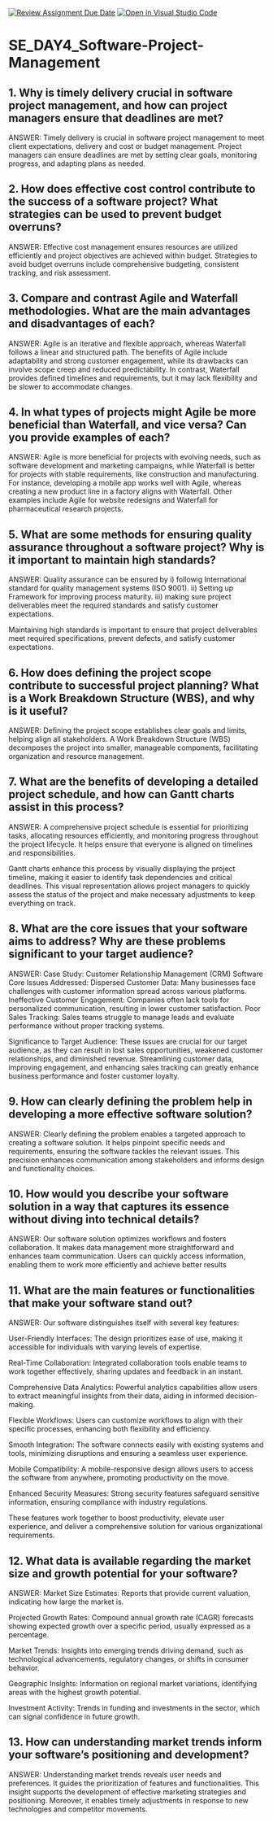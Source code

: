 [![Review Assignment Due Date](https://classroom.github.com/assets/deadline-readme-button-22041afd0340ce965d47ae6ef1cefeee28c7c493a6346c4f15d667ab976d596c.svg)](https://classroom.github.com/a/9pw6JKcu)
[![Open in Visual Studio Code](https://classroom.github.com/assets/open-in-vscode-2e0aaae1b6195c2367325f4f02e2d04e9abb55f0b24a779b69b11b9e10269abc.svg)](https://classroom.github.com/online_ide?assignment_repo_id=16367335&assignment_repo_type=AssignmentRepo)
# SE_DAY4_Software-Project-Management
## 1. Why is timely delivery crucial in software project management, and how can project managers ensure that deadlines are met?
ANSWER: Timely delivery is crucial in software project management to meet client expectations, delivery and cost or budget management. Project managers can ensure deadlines are met by setting clear goals, monitoring progress, and adapting plans as needed.

## 2. How does effective cost control contribute to the success of a software project? What strategies can be used to prevent budget overruns?
ANSWER: Effective cost management ensures resources are utilized efficiently and project objectives are achieved within budget. Strategies to avoid budget overruns include comprehensive budgeting, consistent tracking, and risk assessment.

## 3. Compare and contrast Agile and Waterfall methodologies. What are the main advantages and disadvantages of each?
ANSWER: Agile is an iterative and flexible approach, whereas Waterfall follows a linear and structured path. The benefits of Agile include adaptability and strong customer engagement, while its drawbacks can involve scope creep and reduced predictability. In contrast, Waterfall provides defined timelines and requirements, but it may lack flexibility and be slower to accommodate changes.

## 4. In what types of projects might Agile be more beneficial than Waterfall, and vice versa? Can you provide examples of each?
ANSWER: Agile is more beneficial for projects with evolving needs, such as software development and marketing campaigns, while Waterfall is better for projects with stable requirements, like construction and manufacturing. For instance, developing a mobile app works well with Agile, whereas creating a new product line in a factory aligns with Waterfall. Other examples include Agile for website redesigns and Waterfall for pharmaceutical research projects.


## 5. What are some methods for ensuring quality assurance throughout a software project? Why is it important to maintain high standards?
ANSWER: Quality assurance can be ensured by i) followig International standard for quality management systems (ISO 9001).
                                            ii) Setting up Framework for improving process maturity.
                                            iii) making sure project deliverables meet the required standards and satisfy customer expectations.
                                            
Maintaining high standards is important to ensure that project deliverables meet required specifications, prevent defects, and satisfy customer expectations.


## 6. How does defining the project scope contribute to successful project planning? What is a Work Breakdown Structure (WBS), and why is it useful?
ANSWER: Defining the project scope establishes clear goals and limits, helping align all stakeholders. A Work Breakdown Structure (WBS) decomposes the project into smaller, manageable components, facilitating organization and resource management.

## 7. What are the benefits of developing a detailed project schedule, and how can Gantt charts assist in this process?
ANSWER: 
A comprehensive project schedule is essential for prioritizing tasks, allocating resources efficiently, and monitoring progress throughout the project lifecycle. It helps ensure that everyone is aligned on timelines and responsibilities. 

Gantt charts enhance this process by visually displaying the project timeline, making it easier to identify task dependencies and critical deadlines. This visual representation allows project managers to quickly assess the status of the project and make necessary adjustments to keep everything on track.


## 8. What are the core issues that your software aims to address? Why are these problems significant to your target audience?
ANSWER: Case Study: Customer Relationship Management (CRM) Software
  Core Issues Addressed:
    Dispersed Customer Data: Many businesses face challenges with customer information spread across various platforms.
    Ineffective Customer Engagement: Companies often lack tools for personalized communication, resulting in lower customer satisfaction.
    Poor Sales Tracking: Sales teams struggle to manage leads and evaluate performance without proper tracking systems.
    
Significance to Target Audience: These issues are crucial for our target audience, as they can result in lost sales opportunities, weakened customer relationships, and diminished revenue. Streamlining customer data, improving engagement, and enhancing sales tracking can greatly enhance business performance and foster customer loyalty.

## 9. How can clearly defining the problem help in developing a more effective software solution?

ANSWER: Clearly defining the problem enables a targeted approach to creating a software solution. It helps pinpoint specific needs and requirements, ensuring the software tackles the relevant issues. This precision enhances communication among stakeholders and informs design and functionality choices.

## 10. How would you describe your software solution in a way that captures its essence without diving into technical details?

ANSWER: Our software solution optimizes workflows and fosters collaboration. It makes data management more straightforward and enhances team communication. Users can quickly access information, enabling them to work more efficiently and achieve better results

## 11. What are the main features or functionalities that make your software stand out?
ANSWER: Our software distinguishes itself with several key features:

User-Friendly Interfaces: The design prioritizes ease of use, making it accessible for individuals with varying levels of expertise.

Real-Time Collaboration: Integrated collaboration tools enable teams to work together effectively, sharing updates and feedback in an instant.

Comprehensive Data Analytics: Powerful analytics capabilities allow users to extract meaningful insights from their data, aiding in informed decision-making.

Flexible Workflows: Users can customize workflows to align with their specific processes, enhancing both flexibility and efficiency.

Smooth Integration: The software connects easily with existing systems and tools, minimizing disruptions and ensuring a seamless user experience.

Mobile Compatibility: A mobile-responsive design allows users to access the software from anywhere, promoting productivity on the move.

Enhanced Security Measures: Strong security features safeguard sensitive information, ensuring compliance with industry regulations.

These features work together to boost productivity, elevate user experience, and deliver a comprehensive solution for various organizational requirements.


## 12. What data is available regarding the market size and growth potential for your software?

ANSWER: 
Market Size Estimates: Reports that provide current valuation, indicating how large the market is.

Projected Growth Rates: Compound annual growth rate (CAGR) forecasts showing expected growth over a specific period, usually expressed as a percentage.

Market Trends: Insights into emerging trends driving demand, such as technological advancements, regulatory changes, or shifts in consumer behavior.

Geographic Insights: Information on regional market variations, identifying areas with the highest growth potential.

Investment Activity: Trends in funding and investments in the sector, which can signal confidence in future growth.

## 13. How can understanding market trends inform your software’s positioning and development?
ANSWER: Understanding market trends reveals user needs and preferences. It guides the prioritization of features and functionalities. This insight supports the development of effective marketing strategies and positioning. Moreover, it enables timely adjustments in response to new technologies and competitor movements.

